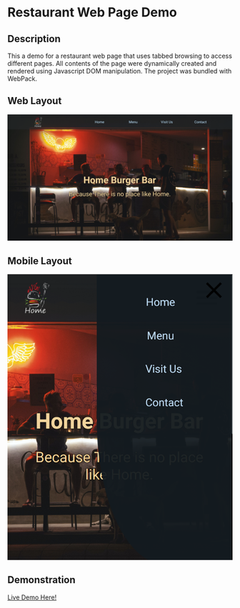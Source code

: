 # Restaurant Web Page Demo

## Description

This a demo for a restaurant web page that uses tabbed browsing to access different pages. All contents of the page were dynamically created and rendered using Javascript DOM manipulation. The project was bundled with WebPack.

## Web Layout

![Web Layout](Web-Layout.png)

## Mobile Layout

![Mobile Layout](Mobile-Layout.png)

## Demonstration

[Live Demo Here!](https://mothersky.github.io/restaurant-page/)